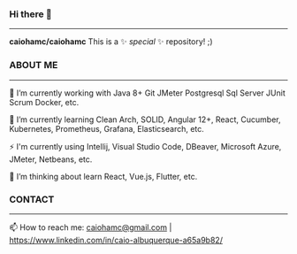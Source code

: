 ### Hi there 👋
---
**caiohamc/caiohamc** This is a ✨ _special_ ✨ repository! ;)

### ABOUT ME
---
  🔭 I’m currently working with 
    Java 8+
    Git
    JMeter
    Postgresql
    Sql Server
    JUnit
    Scrum
    Docker, etc.
  
  🌱 I’m currently learning Clean Arch, SOLID, Angular 12+, React, Cucumber, Kubernetes, Prometheus, Grafana, Elasticsearch, etc.
  
  ⚡ I'm currently using Intellij, Visual Studio Code, DBeaver, Microsoft Azure, JMeter, Netbeans, etc.
  
  🤔 I’m thinking about learn React, Vue.js, Flutter, etc.

### CONTACT
---
  📫 How to reach me: caiohamc@gmail.com | https://www.linkedin.com/in/caio-albuquerque-a65a9b82/
